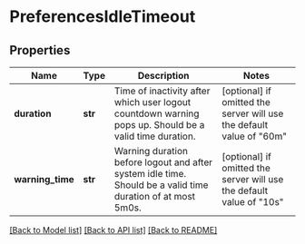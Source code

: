 # PreferencesIdleTimeout

## Properties
Name | Type | Description | Notes
------------ | ------------- | ------------- | -------------
**duration** | **str** | Time of inactivity after which user logout countdown warning pops up. Should be a valid time duration. | [optional]  if omitted the server will use the default value of "60m"
**warning_time** | **str** | Warning duration before logout and after system idle time. Should be a valid time duration of at most 5m0s. | [optional]  if omitted the server will use the default value of "10s"

[[Back to Model list]](../README.md#documentation-for-models) [[Back to API list]](../README.md#documentation-for-api-endpoints) [[Back to README]](../README.md)


